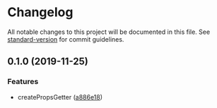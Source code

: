 # Changelog

All notable changes to this project will be documented in this file. See [standard-version](https://github.com/conventional-changelog/standard-version) for commit guidelines.

## 0.1.0 (2019-11-25)

### Features

- createPropsGetter ([a886e18](https://github.com/rickkky/create-props-getter/commit/a886e18ffd8a580282901d9f8efb8e0c5edcef50))
